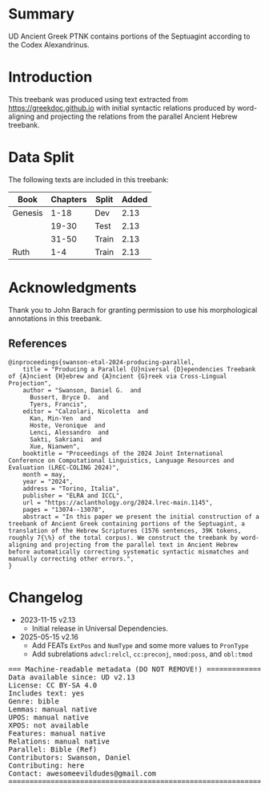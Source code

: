 # Summary

UD Ancient Greek PTNK contains portions of the Septuagint according to the Codex Alexandrinus.

# Introduction

This treebank was produced using text extracted from https://greekdoc.github.io with initial syntactic relations produced by word-aligning and projecting the relations from the parallel Ancient Hebrew treebank.

# Data Split

The following texts are included in this treebank:

| Book    | Chapters | Split | Added |
|---------|----------|-------|-------|
| Genesis | 1-18     | Dev   | 2.13  |
|         | 19-30    | Test  | 2.13  |
|         | 31-50    | Train | 2.13  |
| Ruth    | 1-4      | Train | 2.13  |

# Acknowledgments

Thank you to John Barach for granting permission to use his morphological annotations in this treebank.

## References

```
@inproceedings{swanson-etal-2024-producing-parallel,
    title = "Producing a Parallel {U}niversal {D}ependencies Treebank of {A}ncient {H}ebrew and {A}ncient {G}reek via Cross-Lingual Projection",
    author = "Swanson, Daniel G.  and
      Bussert, Bryce D.  and
      Tyers, Francis",
    editor = "Calzolari, Nicoletta  and
      Kan, Min-Yen  and
      Hoste, Veronique  and
      Lenci, Alessandro  and
      Sakti, Sakriani  and
      Xue, Nianwen",
    booktitle = "Proceedings of the 2024 Joint International Conference on Computational Linguistics, Language Resources and Evaluation (LREC-COLING 2024)",
    month = may,
    year = "2024",
    address = "Torino, Italia",
    publisher = "ELRA and ICCL",
    url = "https://aclanthology.org/2024.lrec-main.1145",
    pages = "13074--13078",
    abstract = "In this paper we present the initial construction of a treebank of Ancient Greek containing portions of the Septuagint, a translation of the Hebrew Scriptures (1576 sentences, 39K tokens, roughly 7{\%} of the total corpus). We construct the treebank by word-aligning and projecting from the parallel text in Ancient Hebrew before automatically correcting systematic syntactic mismatches and manually correcting other errors.",
}
```


# Changelog

* 2023-11-15 v2.13
  * Initial release in Universal Dependencies.
* 2025-05-15 v2.16
  * Add FEATs `ExtPos` and `NumType` and some more values to `PronType`
  * Add subrelations `advcl:relcl`, `cc:preconj`, `nmod:poss`, and `obl:tmod`

<pre>
=== Machine-readable metadata (DO NOT REMOVE!) ================================
Data available since: UD v2.13
License: CC BY-SA 4.0
Includes text: yes
Genre: bible
Lemmas: manual native
UPOS: manual native
XPOS: not available
Features: manual native
Relations: manual native
Parallel: Bible (Ref)
Contributors: Swanson, Daniel
Contributing: here
Contact: awesomeevildudes@gmail.com
===============================================================================
</pre>
